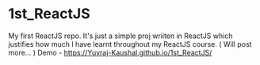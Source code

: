 # 1st_ReactJS
My first ReactJS repo. It's just a simple proj wriiten in ReactJS which justifies how much I have learnt throughout my ReactJS course. ( Will post more... )
Demo - https://Yuvraj-Kaushal.github.io/1st_ReactJS/
